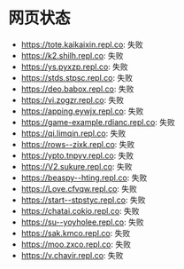 # 网页状态
- https://tote.kaikaixin.repl.co: 失败
- https://k2.shilh.repl.co: 失败
- https://ys.pyxzp.repl.co: 失败
- https://stds.stpsc.repl.co: 失败
- https://deo.babox.repl.co: 失败
- https://vi.zogzr.repl.co: 失败
- https://apping.eywjx.repl.co: 失败
- https://game-example.rdianc.repl.co: 失败
- https://qi.limqin.repl.co: 失败
- https://rows--zixk.repl.co: 失败
- https://ypto.tnpyv.repl.co: 失败
- https://V2.sukure.repl.co: 失败
- https://beaspy--hting.repl.co: 失败
- https://Love.cfvqw.repl.co: 失败
- https://start--stpstyc.repl.co: 失败
- https://chatai.cokio.repl.co: 失败
- https://su--yoyholee.repl.co: 失败
- https://sak.kmco.repl.co: 失败
- https://moo.zxco.repl.co: 失败
- https://v.chavir.repl.co: 失败
